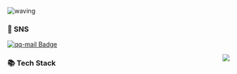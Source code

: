 ![waving](https://capsule-render.vercel.app/api?type=waving&height=200&text=Welcome!&fontAlign=80&fontAlignY=40&color=gradient&desc=kalu's%20GitHub%20Profile&descAlignY=60&descAlign=82&customColorList=26)

### 👋 SNS 
[![qq-mail Badge](https://img.shields.io/badge/kalu--mail@qq.com-D14836?style=flat&logo=xx&logoColor=white)](mailto:kalu--mail@qq.com)

<img align="right" src="https://github-readme-stats.vercel.app/api?username=kalu-github&show_icons=true&icon_color=CE1D2D&text_color=718096&bg_color=ffffff&hide_title=true" />

### 📚 Tech Stack
